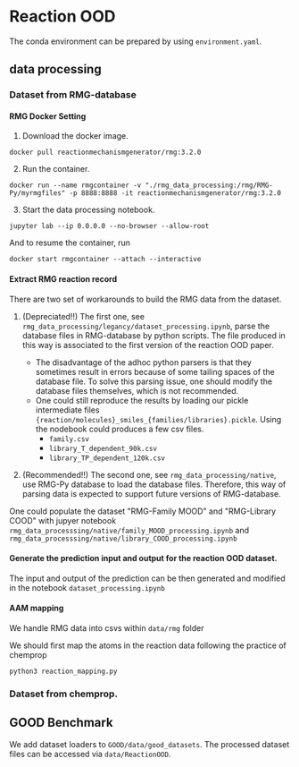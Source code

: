 # Reaction OOD


The conda environment can be prepared by using `environment.yaml`.


## data processing

### Dataset from RMG-database

#### RMG Docker Setting

1. Download the docker image.
```
docker pull reactionmechanismgenerator/rmg:3.2.0
```
2. Run the container.
```
docker run --name rmgcontainer -v "./rmg_data_processing:/rmg/RMG-Py/myrmgfiles" -p 8888:8888 -it reactionmechanismgenerator/rmg:3.2.0
```
3. Start the data processing notebook.
```
jupyter lab --ip 0.0.0.0 --no-browser --allow-root
```

And to resume the container, run
```
docker start rmgcontainer --attach --interactive
```

#### Extract RMG reaction record

There are two set of workarounds to build the RMG data from the dataset.

1. (Depreciated!!) The first one, see `rmg_data_processing/legancy/dataset_processing.ipynb`, parse the database files in RMG-database by python scripts. The file produced in this way is associated to the first version of the reaction OOD paper.
    - The disadvantage of the adhoc python parsers is that they sometimes result in errors because of some tailing spaces of the database file. To solve this parsing issue, one should modify the database files themselves, which is not recommended.
    - One could still reproduce the results by loading our pickle intermediate files `{reaction/molecules}_smiles_{families/libraries}.pickle`. Using the nodebook could produces a few csv files.
        - `family.csv`
        - `library_T_dependent_90k.csv`
        - `library_TP_dependent_120k.csv`

2. (Recommended!!) The second one, see `rmg_data_processing/native`, use RMG-Py database to load the database files. Therefore, this way of parsing data is expected to support future versions of RMG-database.

One could populate the dataset "RMG-Family MOOD" and "RMG-Library COOD" with jupyer notebook `rmg_data_processsing/native/family_MOOD_processing.ipynb` and `rmg_data_processsing/native/library_COOD_processing.ipynb`

#### Generate the prediction input and output for the reaction OOD dataset.

The input and output of the prediction can be then generated and modified in the notebook
```dataset_processing.ipynb```

#### AAM mapping

We handle RMG data into csvs within `data/rmg` folder

We should first map the atoms in the reaction data following the practice of chemprop

```
python3 reaction_mapping.py
```

### Dataset from chemprop.

## GOOD Benchmark

We add dataset loaders to `GOOD/data/good_datasets`. The processed dataset files can be accessed via `data/ReactionOOD`.
